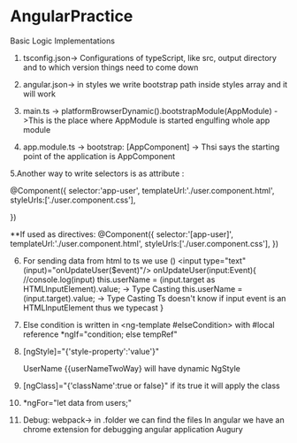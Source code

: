 # AngularPractice
Basic Logic Implementations 
1. tsconfig.json-> Configurations of typeScript, like src, output directory and to which version things need to come down 
2. angular.json-> in styles we write bootstrap path inside styles array and it will work
3. main.ts -> platformBrowserDynamic().bootstrapModule(AppModule) ->This is the place where AppModule is started engulfing whole app module  

4. app.module.ts -> bootstrap: [AppComponent] -> Thsi says the starting point of the application is AppComponent

5.Another way to write selectors is as attribute :

  @Component({
  selector:'app-user',
  templateUrl:'./user.component.html',
  styleUrls:['./user.component.css'],
  
})
<app-user></app-user>

**If used as directives:
 @Component({
  selector:'[app-user]',
  templateUrl:'./user.component.html',
  styleUrls:['./user.component.css'],
})
<div app-user></div>

6. For sending data from html to ts we use ()
   <input type="text" (input)="onUpdateUser($event)"/>
   onUpdateUser(input:Event){
   //console.log(input)
   this.userName = (input.target as HTMLInputElement).value; -> Type Casting
   this.userName = (<HTMLInputElement>input.target).value; -> Type Casting
   Ts doesn't know if input event is an HTMLInputElement thus we typecast
  }

7. Else condition is written in <ng-template #elseCondition></ng-template> with #local reference
   *ngIf="condition; else tempRef"
    

8. [ngStyle]="{'style-property':'value'}"
   <div [ngStyle]="{'background-color':getColor()}">UserName {{userNameTwoWay} will have dynamic NgStyle</div>

9. [ngClass]="{'className':true or false}" if its true it will apply the class

10. *ngFor="let data from users;"

11. Debug: webpack-> in .folder we can find the files
    In angular we have an chrome extension for debugging angular application Augury
